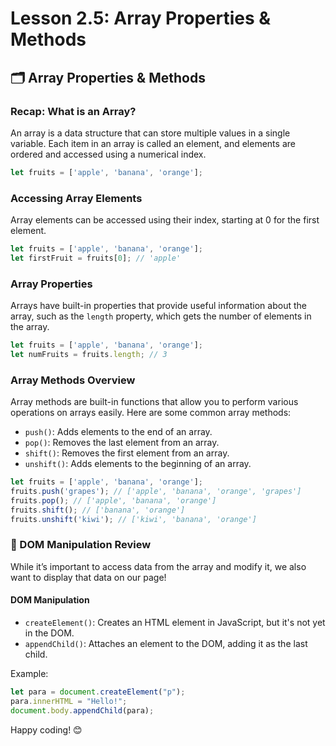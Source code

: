 # Lesson 2.5: Array Properties & Methods

## 🗂️ Array Properties & Methods

### Recap: What is an Array?
An array is a data structure that can store multiple values in a single variable. Each item in an array is called an element, and elements are ordered and accessed using a numerical index.

```javascript
let fruits = ['apple', 'banana', 'orange'];
```

### Accessing Array Elements
Array elements can be accessed using their index, starting at 0 for the first element.

```javascript
let fruits = ['apple', 'banana', 'orange'];
let firstFruit = fruits[0]; // 'apple'
```

### Array Properties
Arrays have built-in properties that provide useful information about the array, such as the `length` property, which gets the number of elements in the array.

```javascript
let fruits = ['apple', 'banana', 'orange'];
let numFruits = fruits.length; // 3
```

### Array Methods Overview
Array methods are built-in functions that allow you to perform various operations on arrays easily. Here are some common array methods:
- `push()`: Adds elements to the end of an array.
- `pop()`: Removes the last element from an array.
- `shift()`: Removes the first element from an array.
- `unshift()`: Adds elements to the beginning of an array.

```javascript
let fruits = ['apple', 'banana', 'orange'];
fruits.push('grapes'); // ['apple', 'banana', 'orange', 'grapes']
fruits.pop(); // ['apple', 'banana', 'orange']
fruits.shift(); // ['banana', 'orange']
fruits.unshift('kiwi'); // ['kiwi', 'banana', 'orange']
```

### 🔄 DOM Manipulation Review
While it’s important to access data from the array and modify it, we also want to display that data on our page!

#### DOM Manipulation
- `createElement()`: Creates an HTML element in JavaScript, but it's not yet in the DOM.
- `appendChild()`: Attaches an element to the DOM, adding it as the last child.

Example:
```javascript
let para = document.createElement("p");
para.innerHTML = "Hello!";
document.body.appendChild(para);
```

Happy coding! 😊